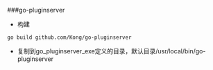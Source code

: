 ###go-pluginserver
- 构建
```
go build github.com/Kong/go-pluginserver
```
- 复制到go_pluginserver_exe定义的目录，默认目录/usr/local/bin/go-pluginserver